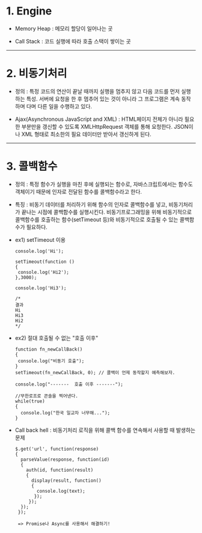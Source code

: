 # 1. Engine

  * Memory Heap : 메모리 할당이 일어나는 곳
  
  * Call Stack : 코드 실행에 따라 호출 스택이 쌓이는 곳
  
------
  
# 2. 비동기처리
  
  * 정의 : 특정 코드의 연산이 끝날 때까지 실행을 멈추지 않고 다음 코드를 먼저 실행하는 특성. 서버에 요청을 한 후 멈추어 있는 것이 아니라 그 프로그램은 계속 동작하며 다며 다른 일을 수행하고 있다.
  
  * Ajax(Asynchronous JavaScript and XML) : HTML페이지 전체가 아니라 필요한 부분만을 갱신할 수 있도록 XMLHttpRequest 객체를 통해 요청한다. JSON이나 XML 형태로 최소한의 필요 데이터만 받아서 갱신하게 된다.
  
------

# 3. 콜백함수

  * 정의 : 특정 함수가 실행을 마친 후에 실행되는 함수로, 자바스크립트에서는 함수도 객체이기 때문에 인자로 전달된 함수를 콜백함수라고 한다.
  
  * 특징 : 비동기 데이터를 처리하기 위해 함수의 인자로 콜백함수를 넣고, 비동기처리가 끝나는 시점에 콜백함수를 실행시킨다. 비동기프로그래밍을 위해 비동기적으로 콜백함수를 호출하는 함수(setTimeout 등)와 비동기적으로 호출될 수 있는 콜백함수가 필요하다.
  
  * ex1) setTimeout 이용
  
        console.log('Hi');
 
        setTimeout(function ()
        {
         console.log('Hi2');
        },3000);
 
        console.log('Hi3');
 
        /*
        결과
        Hi
        Hi3
        Hi2
        */
  
  
  * ex2) 절대 호출될 수 없는 "호출 이후"
  
        function fn_newCallBack()
        {
         console.log("비동기 호출");
        }
        setTimeout(fn_newCallBack, 0); // 콜백이 언제 동작할지 예측해보자.

        console.log("-------  호출 이후 -------");

        //무한로프로 콘솔을 찍어낸다.
        while(true)
        {
          console.log("한국 일교차 너무해...");
        }
        
  * Call back hell : 비동기처리 로직을 위해 콜백 함수를 연속해서 사용할 때 발생하는 문제
  
        $.get('url', function(response)
        {
          parseValue(response, function(id) 
          {
            auth(id, function(result) 
            {
              display(result, function() 
              {
                console.log(text);
               });
             });
          });
         });
         
         => Promise나 Async를 사용해서 해결하기!
